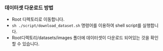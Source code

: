 ### 데이터셋 다운로드 방법
- Root 디렉토리로 이동합니다.
- ```sh ./script/download_dataset.sh``` 명령어를 이용하여 shell script를 실행합니다.
- Root디렉토리/datasets/images 폴더에 데이터셋이 다운로드 되어있는 것을 확인 할 수 있습니다.
